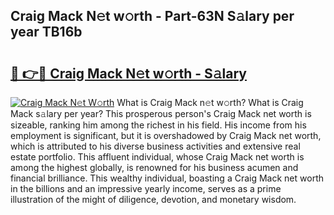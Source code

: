 ## Craig Mack N𝚎t w𝚘rth - Part-63N S𝚊lary per year TB16b

# <h2><a href="http://gc3ib2.nevu.top/?p=Craig+Mack">🔗 👉🔴 Craig Mack N𝚎t w𝚘rth - S𝚊lary</a></h2>

[![Craig Mack N𝚎t W𝚘rth](https://i.imgur.com/Oavwk0R.jpeg)](http://gc3ib2.nevu.top/?p=Craig+Mack)
What is Craig Mack n𝚎t w𝚘rth? What is Craig Mack s𝚊lary per year?
This prosperous person's Craig Mack net worth is sizeable, ranking him among the richest in his field. His income from his employment is significant, but it is overshadowed by Craig Mack net worth, which is attributed to his diverse business activities and extensive real estate portfolio. This affluent individual, whose Craig Mack net worth is among the highest globally, is renowned for his business acumen and financial brilliance. This wealthy individual, boasting a Craig Mack net worth in the billions and an impressive yearly income, serves as a prime illustration of the might of diligence, devotion, and monetary wisdom.

